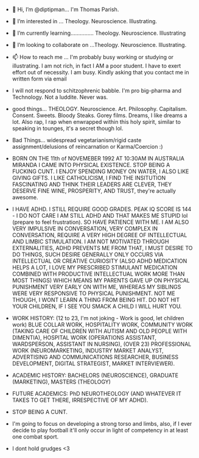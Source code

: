- 👋 Hi, I’m @diptipman... I'm Thomas Parish.
- 👀 I’m interested in ... Theology. Neuroscience. Illustrating.
- 🌱 I’m currently learning............... Theology. Neuroscience. Illustrating
- 💞️ I’m looking to collaborate on ...Theology. Neuroscience. Illustrating.
- 📫 How to reach me ... I'm probably busy working or studying or illustrating.  I am not rich, in fact I AM a poor student. I have to exert effort out of necessity. I am busy.  Kindly asking that you contact me in written form via email 
- I will not respond to schitzophrenic babble.
I'm pro big-pharma and Technology.  Not a luddite. Never was.

- good things... THEOLOGY. Neuroscience. Art. Philosophy. Capitalism. Consent. Sweets. Bloody Steaks. Gorey films. Dreams, I like dreams a lot.  Also rap, I rap when enwrapped within this holy spirit, similar to speaking in tounges, it's a secret though lol.
- Bad Things... widespread vegetarianism/rigid caste assignment/delusions of reincarnation or Karma/Coercion :)
- BORN ON THE 11th of NOVEMEBER 1992 AT 10:30AM IN AUSTRALIA MIRANDA I CAME INTO PHYSICAL EXISTENCE. STOP BEING A FUCKING CUNT. I ENJOY SPENDING MONEY ON WATER, I ALSO LIKE GIVING GIFTS.  I LIKE CATHOLICISM, I FIND THE INSITUTION FASCINATING AND THINK THEIR LEADERS ARE CLEVER, THEY DESERVE FINE WINE, PROSPERITY, AND TRUST, they're actually awesome.
- I HAVE ADHD.  I STILL REQUIRE GOOD GRADES. PEAK IQ SCORE IS 144 - I DO NOT CARE I AM STILL ADHD AND THAT MAKES ME STUPID lol (prepare to feel frustration). SO HAVE PATIENCE WITH ME. I AM ALSO VERY IMPULSIVE IN CONVERSATION, VERY COMPLEX IN CONVERSATION, REQUIRE A VERY HIGH DEGREE OF INTELLECTUAL AND LIMBIC STIMULATION.  I AM NOT MOTIVATED THROUGH EXTERNALITIES, ADHD PREVENTS ME FROM THAT, I MUST DESIRE TO DO THINGS, SUCH DESIRE GENERALLY ONLY OCCURS VIA INTELLECTUAL OR CREATIVE CURIOSITY (ALSO ADHD MEDICATION HELPS A LOT, I LOVE MY PRESCRIBED STIMULANT MEDICATION COMBINED WITH PRODUCTIVE INTELLECTUAL WORK MORE THAN MOST THINGS) WHICH MEANS MY PARENTS GAVE UP ON PHYSICAL PUNISHMENT VERY EARLY ON WITH ME, WHEREAS MY SIBLINGS WERE VERY RESPONSIVE TO PHYSICAL PUNISHMENT. NOT ME THOUGH, I WONT LEARN A THING FROM BEING HIT.  DO NOT HIT YOUR CHILDREN, IF I SEE YOU SMACK A CHILD I WILL HURT YOU.
- WORK HISTORY: (12 to 23, I'm not joking - Work is good, let children work) BLUE COLLAR WORK, HOSPITALITY WORK, COMMUNITY WORK (TAKING CARE OF CHILDREN WITH AUTISM AND OLD PEOPLE WITH DIMENTIA), HOSPITAL WORK (OPERATIONS ASSISTANT, WARDSPERSON, ASSISTANT IN NURSING), (OVER 23) PROFESSIONAL WORK (NEUROMARKETING, INDUSTRY MARKET ANALYST, ADVERTISING AND COMMUNICATIONS RESEARCHER, BUSINESS DEVELOPMENT, DIGITAL STRATEGIST, MARKET INTERVIEWER).
- ACADEMIC HISTORY: BACHELORS (NEUROSCIENCE), GRADUATE (MARKETING), MASTERS (THEOLOGY)
- FUTURE ACADEMICS: PhD NEUROTHEOLOGY (AND WHATEVER IT TAKES TO GET THERE, IRRESPECTIVE OF MY ADHD).

- STOP BEING A CUNT.

- I'm going to focus on developing a strong torso and limbs, also, if I ever decide to play football it'll only occur in light of competency in at least one combat sport.

- I dont hold grudges <3
<!---
diptipman/diptipman is a ✨ special ✨ repository because its `README.md` (this file) appears on your GitHub profile.
You can click the Preview link to take a look at your changes.
--->
